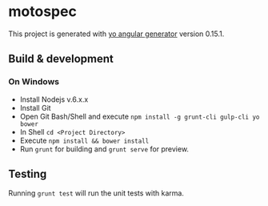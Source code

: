 # motospec

This project is generated with [yo angular generator](https://github.com/yeoman/generator-angular)
version 0.15.1.

## Build & development

### On Windows
- Install Nodejs v.6.x.x
- Install Git
- Open Git Bash/Shell and execute `npm install -g grunt-cli gulp-cli yo bower`
- In Shell `cd <Project Directory>`
- Execute `npm install && bower install`
- Run `grunt` for building and `grunt serve` for preview.

## Testing

Running `grunt test` will run the unit tests with karma.
